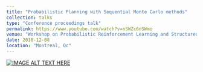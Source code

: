 ```yaml
---
title: "Probabilistic Planning with Sequential Monte Carlo methods"
collection: talks
type: "Conference proceedings talk"
permalink: https://www.youtube.com/watch?v=nSWZc6nSWmo
venue: "Workshop on Probabilistic Reinforcement Learning and Structured Control @ Neurips 2018"
date: 2018-12-08
location: "Montreal, Qc"
---
```


[![IMAGE ALT TEXT HERE](https://img.youtube.com/vi/nSWZc6nSWmo/0.jpg)](https://www.youtube.com/watch?v=nSWZc6nSWmo)
